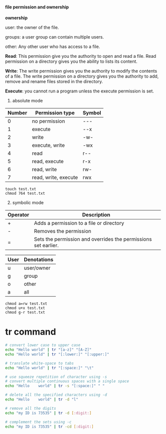 #### file permission and ownership

**ownership**

user: the owner of the file.

groups: a user group can contain multiple users.

other: Any other user who has access to a file.


**Read**: This permission give you the authority to open and read a file. Read permission on a directory gives you the ability to lists its content.

**Write**: The write permission gives you the authority to modify the contents of a file. The write permission on a directory gives you the authority to add, remove and rename files stored in the directory.

**Execute**: you cannot run a program unless the execute permission is set.

1. absolute mode

| Number | Permission type      | Symbol |
| ------ | -------------------- | ------ |
| 0      | no permission        | ---    |
| 1      | execute              | --x    |
| 2      | write                | -w-    |
| 3      | execute, write       | -wx    |
| 4      | read                 | r--    |
| 5      | read, execute        | r-x    |
| 6      | read, write          | rw-    |
| 7      | read, write, execute | rwx    |

```
touch test.txt
chmod 764 test.txt
```

2. symbolic mode

| Operator | Description                                                    |
| -------- | -------------------------------------------------------------- |
| +        | Adds a permission to a file or directory                       |
| -        | Removes the permission                                         |
| =        | Sets the permission and overrides the permissions set earlier. |


| User | Denotations |
| ---- | ----------- |
| u    | user/owner  |
| g    | group       |
| o    | other       |
| a    | all         |

```
chmod a=rw test.txt
chmod u+x test.txt
chmod g-r test.txt
```

# tr command

```bash
# convert lower case to upper case
echo "Hello world" | tr "[a-z]" "[A-Z]"
echo "Hello world" | tr "[:lower:]" "[:upper:]"

# translate white-space to tabs
echo "Hello world" | tr "[:space:]" "\t"

# use squeeze repetition of character using -s
# convert multiple continuous spaces with a single space
echo "Hello    world" | tr -s "[:space:]" " "

# delete all the specified characters using -d
echo "Hello    world" | tr -d "l"

# remove all the digits
echo "my ID is 73535" | tr -d [:digit:]

# complement the sets using -c
echo "my ID is 73535" | tr -cd [:digit:]
```